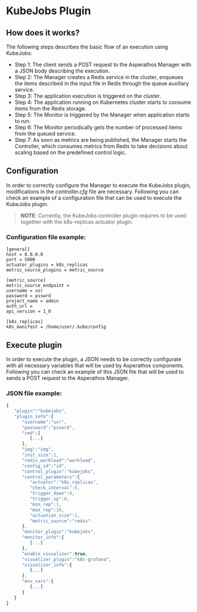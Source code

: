 # KubeJobs Plugin

## How does it works?

The following steps describes the basic flow of an execution using KubeJobs:

* Step 1: The client sends a POST request to the Asperathos Manager with a JSON body describing the execution.
* Step 2: The Manager creates a Redis service in the cluster, enqueues the items described in the input file in Redis through the queue auxiliary service.
* Step 3: The application execution is triggered on the cluster.
* Step 4: The application running on Kubernetes cluster starts to consume items from the Redis storage.
* Step 5: The Monitor is triggered by the Manager when application starts to run.
* Step 6: The Monitor periodically gets the number of processed items from the queued service.
* Step 7: As soon as metrics are being published, the Manager starts the Controller, which consumes metrics from Redis to take decisions about scaling based on the predefined control logic.


## Configuration

In order to correctly configure the Manager to execute the KubeJobs plugin, modifications in the *controller.cfg* file are necessary. Following you can check an example of a configuration file that can be used to execute the KubeJobs plugin.

> **NOTE**: Currently, the KubeJobs controller plugin requires to be used together with the k8s-replicas actuator plugin.

### Configuration file example:

```
[general]
host = 0.0.0.0
port = 5000
actuator_plugins = k8s_replicas
metric_source_plugins = metric_source

[metric_source]
metric_source_endpoint = 
username = usr
password = psswrd
project_name = admin
auth_url = 
api_version = 1_0

[k8s_replicas]
k8s_manifest = /home/user/.kube/config
```

## Execute plugin

In order to execute the plugin, a JSON needs to be correctly configurate with all necessary variables that will be used by Asperathos components. Following you can check an example of this JSON file that will be used to sends a POST request to the Asperathos Manager.

### JSON file example:

```javascript
{  
   "plugin":"kubejobs",
   "plugin_info":{  
      "username":"usr",
      "password":"psswrd",
      "cmd":[  
         [...]
      ],
      "img":"img",
      "init_size":1,
      "redis_workload":"workload",
      "config_id":"id",
      "control_plugin":"kubejobs",
      "control_parameters":{  
         "actuator":"k8s_replicas",
         "check_interval":5,
         "trigger_down":0,
         "trigger_up":0,
         "min_rep":1,
         "max_rep":10,
         "actuation_size":1,
         "metric_source":"redis"
      },
      "monitor_plugin":"kubejobs",
      "monitor_info":{  
         [...]
      },
      "enable_visualizer":true,
      "visualizer_plugin":"k8s-grafana",
      "visualizer_info":{  
         [...]
      },
      "env_vars":{  
         [...]
      }
   }
}
```